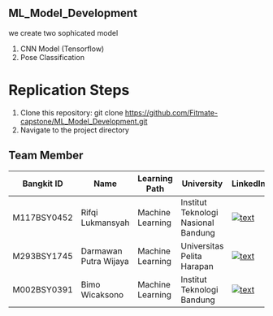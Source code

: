 ## ML_Model_Development
we create two sophicated model
1. CNN Model (Tensorflow)
2. Pose Classification

# Replication Steps
1. Clone this repository:
   git clone https://github.com/Fitmate-capstone/ML_Model_Development.git
2. Navigate to the project directory

## Team Member 
| Bangkit ID | Name | Learning Path | University |LinkedIn |
| ---      | ---       | ---       | ---       | ---       |
| M117BSY0452 | Rifqi Lukmansyah | Machine Learning| Institut Teknologi Nasional Bandung | [![text](https://img.shields.io/badge/LinkedIn-0077B5?style=for-the-badge&logo=linkedin&logoColor=white)](https://www.linkedin.com/in/rifqilukmansyah) |
| M293BSY1745 | Darmawan Putra Wijaya | Machine Learning| Universitas Pelita Harapan| [![text](https://img.shields.io/badge/LinkedIn-0077B5?style=for-the-badge&logo=linkedin&logoColor=white)](https://www.linkedin.com/in/darmawan-wijaya-37a678209/) |
| M002BSY0391 | Bimo Wicaksono  | Machine Learning|	Institut Teknologi Bandung  | [![text](https://img.shields.io/badge/LinkedIn-0077B5?style=for-the-badge&logo=linkedin&logoColor=white)](https://www.linkedin.com/in/bimows/) |